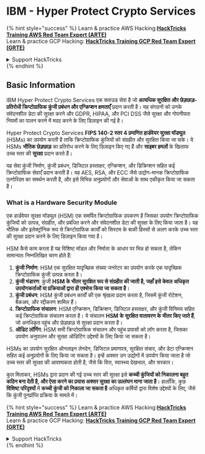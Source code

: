 # IBM - Hyper Protect Crypto Services

{% hint style="success" %}
Learn & practice AWS Hacking:<img src="../../.gitbook/assets/image (1) (1) (1) (1).png" alt="" data-size="line">[**HackTricks Training AWS Red Team Expert (ARTE)**](https://training.hacktricks.xyz/courses/arte)<img src="../../.gitbook/assets/image (1) (1) (1) (1).png" alt="" data-size="line">\
Learn & practice GCP Hacking: <img src="../../.gitbook/assets/image (2) (1).png" alt="" data-size="line">[**HackTricks Training GCP Red Team Expert (GRTE)**<img src="../../.gitbook/assets/image (2) (1).png" alt="" data-size="line">](https://training.hacktricks.xyz/courses/grte)

<details>

<summary>Support HackTricks</summary>

* Check the [**subscription plans**](https://github.com/sponsors/carlospolop)!
* **Join the** 💬 [**Discord group**](https://discord.gg/hRep4RUj7f) or the [**telegram group**](https://t.me/peass) or **follow** us on **Twitter** 🐦 [**@hacktricks\_live**](https://twitter.com/hacktricks_live)**.**
* **Share hacking tricks by submitting PRs to the** [**HackTricks**](https://github.com/carlospolop/hacktricks) and [**HackTricks Cloud**](https://github.com/carlospolop/hacktricks-cloud) github repos.

</details>
{% endhint %}

## Basic Information

IBM Hyper Protect Crypto Services एक क्लाउड सेवा है जो **अत्यधिक सुरक्षित और छेड़छाड़-प्रतिरोधी क्रिप्टोग्राफिक कुंजी प्रबंधन और एन्क्रिप्शन क्षमताएँ** प्रदान करती है। यह संगठनों को उनके संवेदनशील डेटा की सुरक्षा करने और GDPR, HIPAA, और PCI DSS जैसे सुरक्षा और गोपनीयता नियमों का पालन करने में मदद करने के लिए डिज़ाइन की गई है।

Hyper Protect Crypto Services **FIPS 140-2 स्तर 4 प्रमाणित हार्डवेयर सुरक्षा मॉड्यूल** (HSMs) का उपयोग करती है ताकि क्रिप्टोग्राफिक कुंजियों को संग्रहीत और सुरक्षित किया जा सके। ये HSMs **भौतिक छेड़छाड़** का प्रतिरोध करने के लिए डिज़ाइन किए गए हैं और **साइबर हमलों** के खिलाफ उच्च स्तर की **सुरक्षा** प्रदान करते हैं।

यह सेवा कुंजी निर्माण, कुंजी प्रबंधन, डिजिटल हस्ताक्षर, एन्क्रिप्शन, और डिक्रिप्शन सहित कई क्रिप्टोग्राफिक सेवाएँ प्रदान करती है। यह AES, RSA, और ECC जैसे उद्योग-मानक क्रिप्टोग्राफिक एल्गोरिदम का समर्थन करती है, और इसे विभिन्न अनुप्रयोगों और सेवाओं के साथ एकीकृत किया जा सकता है।

### What is a Hardware Security Module

एक हार्डवेयर सुरक्षा मॉड्यूल (HSM) एक समर्पित क्रिप्टोग्राफिक उपकरण है जिसका उपयोग क्रिप्टोग्राफिक कुंजियों को उत्पन्न, संग्रहीत, और प्रबंधित करने और संवेदनशील डेटा की सुरक्षा के लिए किया जाता है। यह भौतिक और इलेक्ट्रॉनिक रूप से क्रिप्टोग्राफिक कार्यों को सिस्टम के बाकी हिस्सों से अलग करके उच्च स्तर की सुरक्षा प्रदान करने के लिए डिज़ाइन किया गया है।

HSM कैसे काम करता है यह विशिष्ट मॉडल और निर्माता के आधार पर भिन्न हो सकता है, लेकिन सामान्यतः निम्नलिखित चरण होते हैं:

1. **कुंजी निर्माण**: HSM एक सुरक्षित यादृच्छिक संख्या जनरेटर का उपयोग करके एक यादृच्छिक क्रिप्टोग्राफिक कुंजी उत्पन्न करता है।
2. **कुंजी भंडारण**: कुंजी **HSM के भीतर सुरक्षित रूप से संग्रहीत की जाती है, जहाँ इसे केवल अधिकृत उपयोगकर्ताओं या प्रक्रियाओं द्वारा ही एक्सेस किया जा सकता है**।
3. **कुंजी प्रबंधन**: HSM कुंजी प्रबंधन कार्यों की एक श्रृंखला प्रदान करता है, जिसमें कुंजी रोटेशन, बैकअप, और रद्दीकरण शामिल हैं।
4. **क्रिप्टोग्राफिक संचालन**: HSM एन्क्रिप्शन, डिक्रिप्शन, डिजिटल हस्ताक्षर, और कुंजी विनिमय सहित कई क्रिप्टोग्राफिक संचालन करता है। ये संचालन **HSM के सुरक्षित वातावरण के भीतर किए जाते हैं**, जो अनधिकृत पहुंच और छेड़छाड़ से सुरक्षा प्रदान करता है।
5. **ऑडिट लॉगिंग**: HSM सभी क्रिप्टोग्राफिक संचालन और पहुंच प्रयासों को लॉग करता है, जिसका उपयोग अनुपालन और सुरक्षा ऑडिटिंग उद्देश्यों के लिए किया जा सकता है।

HSMs का उपयोग सुरक्षित ऑनलाइन लेनदेन, डिजिटल प्रमाणपत्र, सुरक्षित संचार, और डेटा एन्क्रिप्शन सहित कई अनुप्रयोगों के लिए किया जा सकता है। इन्हें अक्सर उन उद्योगों में उपयोग किया जाता है जो उच्च स्तर की सुरक्षा की आवश्यकता होती है, जैसे कि वित्त, स्वास्थ्य देखभाल, और सरकार।

कुल मिलाकर, HSMs द्वारा प्रदान की गई उच्च स्तर की सुरक्षा इसे **कच्ची कुंजियों को निकालना बहुत कठिन बना देती है, और ऐसा करने का प्रयास अक्सर सुरक्षा का उल्लंघन माना जाता है**। हालाँकि, कुछ **विशिष्ट परिदृश्यों** में **कच्ची कुंजी को निकाला जा सकता है** अधिकृत कर्मियों द्वारा विशेष उद्देश्यों के लिए, जैसे कि कुंजी पुनर्प्राप्ति प्रक्रिया के मामले में।

{% hint style="success" %}
Learn & practice AWS Hacking:<img src="../../.gitbook/assets/image (1) (1) (1) (1).png" alt="" data-size="line">[**HackTricks Training AWS Red Team Expert (ARTE)**](https://training.hacktricks.xyz/courses/arte)<img src="../../.gitbook/assets/image (1) (1) (1) (1).png" alt="" data-size="line">\
Learn & practice GCP Hacking: <img src="../../.gitbook/assets/image (2) (1).png" alt="" data-size="line">[**HackTricks Training GCP Red Team Expert (GRTE)**<img src="../../.gitbook/assets/image (2) (1).png" alt="" data-size="line">](https://training.hacktricks.xyz/courses/grte)

<details>

<summary>Support HackTricks</summary>

* Check the [**subscription plans**](https://github.com/sponsors/carlospolop)!
* **Join the** 💬 [**Discord group**](https://discord.gg/hRep4RUj7f) or the [**telegram group**](https://t.me/peass) or **follow** us on **Twitter** 🐦 [**@hacktricks\_live**](https://twitter.com/hacktricks_live)**.**
* **Share hacking tricks by submitting PRs to the** [**HackTricks**](https://github.com/carlospolop/hacktricks) and [**HackTricks Cloud**](https://github.com/carlospolop/hacktricks-cloud) github repos.

</details>
{% endhint %}

